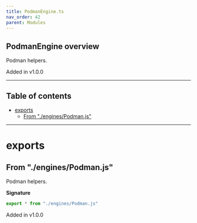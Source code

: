 ```yaml
---
title: PodmanEngine.ts
nav_order: 42
parent: Modules
---
```


## PodmanEngine overview

Podman helpers.

Added in v1.0.0

---

<h2 class="text-delta">Table of contents</h2>

- [exports](#exports)
  - [From "./engines/Podman.js"](#from-enginespodmanjs)

---

# exports

## From "./engines/Podman.js"

Podman helpers.

**Signature**

```ts
export * from "./engines/Podman.js"
```

Added in v1.0.0

